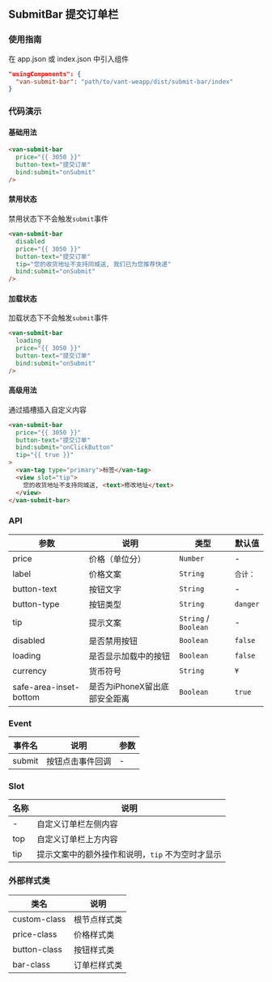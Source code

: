 ## SubmitBar 提交订单栏

### 使用指南
在 app.json 或 index.json 中引入组件
```json
"usingComponents": {
  "van-submit-bar": "path/to/vant-weapp/dist/submit-bar/index"
}
```

### 代码演示

#### 基础用法

```html
<van-submit-bar
  price="{{ 3050 }}"
  button-text="提交订单"
  bind:submit="onSubmit"
/>
```

#### 禁用状态
禁用状态下不会触发`submit`事件

```html
<van-submit-bar
  disabled
  price="{{ 3050 }}"
  button-text="提交订单"
  tip="您的收货地址不支持同城送, 我们已为您推荐快递"
  bind:submit="onSubmit"
/>
```

#### 加载状态
加载状态下不会触发`submit`事件

```html
<van-submit-bar
  loading
  price="{{ 3050 }}"
  button-text="提交订单"
  bind:submit="onSubmit"
/>
```

#### 高级用法
通过插槽插入自定义内容

```html
<van-submit-bar
  price="{{ 3050 }}"
  button-text="提交订单"
  bind:submit="onClickButton"
  tip="{{ true }}"
>
  <van-tag type="primary">标签</van-tag>
  <view slot="tip">
    您的收货地址不支持同城送, <text>修改地址</text>
  </view>
</van-submit-bar>
```

### API

| 参数 | 说明 | 类型 | 默认值 |
|-----------|-----------|-----------|-------------|
| price | 价格（单位分） |  `Number` | - |
| label | 价格文案 |  `String` | `合计：` |
| button-text | 按钮文字 | `String` | - |
| button-type | 按钮类型 |  `String` | `danger` |
| tip | 提示文案 |  `String` / `Boolean` | - |
| disabled | 是否禁用按钮 |  `Boolean` | `false` |
| loading | 是否显示加载中的按钮 |  `Boolean` | `false` |
| currency | 货币符号 |  `String` | `¥` |
| safe-area-inset-bottom | 是否为iPhoneX留出底部安全距离 | `Boolean` | `true` |

### Event

| 事件名 | 说明 | 参数 |
|-----------|-----------|-----------|
| submit | 按钮点击事件回调 | - |

### Slot

| 名称 | 说明 |
|-----------|-----------|
| - | 自定义订单栏左侧内容 |
| top | 自定义订单栏上方内容 |
| tip | 提示文案中的额外操作和说明，`tip` 不为空时才显示 |

### 外部样式类

| 类名 | 说明 |
|-----------|-----------|
| custom-class | 根节点样式类 |
| price-class | 价格样式类 |
| button-class | 按钮样式类 |
| bar-class | 订单栏样式类 |
